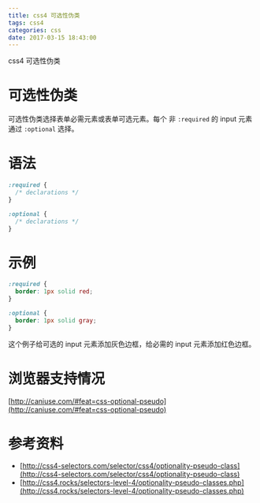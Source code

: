 ```yaml
---
title: css4 可选性伪类
tags: css4
categories: css
date: 2017-03-15 18:43:00
---
```



css4 可选性伪类

<!--more-->

# 可选性伪类

可选性伪类选择表单必需元素或表单可选元素。每个 非 `:required` 的 input 元素通过 `:optional` 选择。

# 语法

```css
:required {
  /* declarations */
}

:optional {
  /* declarations */
}
```

# 示例

```css
:required {
  border: 1px solid red;
}

:optional {
  border: 1px solid gray;
}
```

这个例子给可选的 input 元素添加灰色边框，给必需的 input 元素添加红色边框。

# 浏览器支持情况

[http://caniuse.com/#feat=css-optional-pseudo](http://caniuse.com/#feat=css-optional-pseudo)

# 参考资料

* [http://css4-selectors.com/selector/css4/optionality-pseudo-class](http://css4-selectors.com/selector/css4/optionality-pseudo-class)
* [http://css4.rocks/selectors-level-4/optionality-pseudo-classes.php](http://css4.rocks/selectors-level-4/optionality-pseudo-classes.php)

